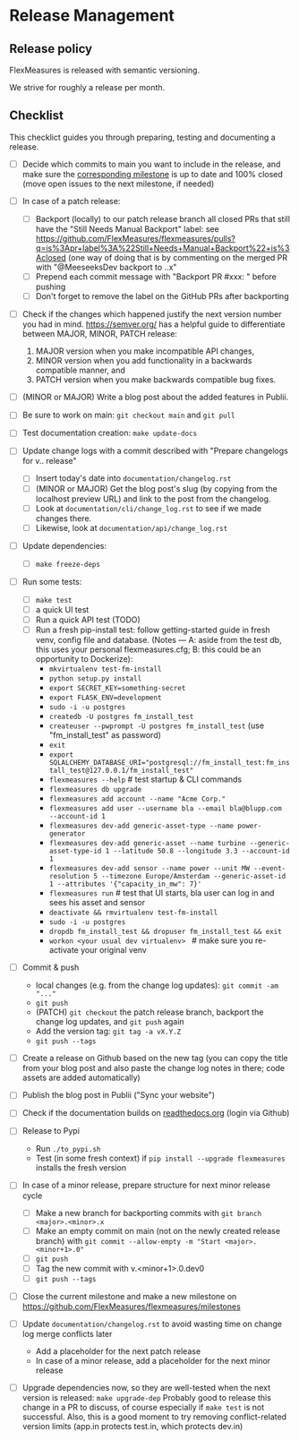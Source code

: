 # Release Management


## Release policy

FlexMeasures is released with semantic versioning.

We strive for roughly a release per month.

## Checklist

This checklict guides you through preparing, testing and documenting a release.


- [ ] Decide which commits to main you want to include in the release, and make sure the [corresponding milestone](https://github.com/FlexMeasures/flexmeasures/milestones) is up to date and 100% closed (move open issues to the next milestone, if needed)
- [ ] In case of a patch release:
  - [ ] Backport (locally) to our patch release branch all closed PRs that still have the "Still Needs Manual Backport" label: see https://github.com/FlexMeasures/flexmeasures/pulls?q=is%3Apr+label%3A%22Still+Needs+Manual+Backport%22+is%3Aclosed (one way of doing that is by commenting on the merged PR with "@MeeseeksDev backport to <major>.<minor>.x"
  - [ ] Prepend each commit message with "Backport PR #xxx: " before pushing
  - [ ] Don't forget to remove the label on the GitHub PRs after backporting
- [ ] Check if the changes which happened justify the next version number you had in mind. https://semver.org/ has a helpful guide to differentiate between MAJOR, MINOR, PATCH release:
  1. MAJOR version when you make incompatible API changes,
  2. MINOR version when you add functionality in a backwards compatible manner, and
  3. PATCH version when you make backwards compatible bug fixes.
- [ ] (MINOR or MAJOR) Write a blog post about the added features in Publii.
- [ ] Be sure to work on main: `git checkout main` and `git pull`
- [ ] Test documentation creation: `make update-docs`
- [ ] Update change logs with a commit described with "Prepare changelogs for v<major>.<minor>.<patch> release"
  - [ ] Insert today's date into `documentation/changelog.rst`
  - [ ] (MINOR or MAJOR) Get the blog post's slug (by copying from the localhost preview URL) and link to the post from the changelog.	
  - [ ] Look at `documentation/cli/change_log.rst` to see if we made changes there.
  - [ ] Likewise, look at `documentation/api/change_log.rst`
- [ ] Update dependencies: 
  - [ ] `make freeze-deps`
- [ ] Run some tests:
  - [ ] `make test`
  - [ ] a quick UI test
  - [ ] Run a quick API test (TODO)
  - [ ] Run a fresh pip-install test: follow getting-started guide in fresh venv, config file and database. (Notes ― A: aside from the test db, this uses your personal flexmeasures.cfg; B: this could be an opportunity to Dockerize):
    - `mkvirtualenv test-fm-install`
    - `python setup.py install`
    - `export SECRET_KEY=something-secret`
    - `export FLASK_ENV=development`
    - `sudo -i -u postgres`
    - `createdb -U postgres fm_install_test`
    - `createuser --pwprompt -U postgres fm_install_test`  (use "fm_install_test" as password)
    - `exit`
    - `export SQLALCHEMY_DATABASE_URI="postgresql://fm_install_test:fm_install_test@127.0.0.1/fm_install_test"`
    - `flexmeasures --help`  # test startup & CLI commands
    - `flexmeasures db upgrade`
    - `flexmeasures add account --name "Acme Corp."`
    - `flexmeasures add user --username bla --email bla@blupp.com  --account-id 1`
    - `flexmeasures dev-add generic-asset-type --name power-generator`
    - `flexmeasures dev-add generic-asset --name turbine --generic-asset-type-id 1 --latitude 50.8 --longitude 3.3 --account-id 1`
    - `flexmeasures dev-add sensor --name power --unit MW --event-resolution 5 --timezone Europe/Amsterdam --generic-asset-id 1 --attributes '{"capacity_in_mw": 7}'`
    - `flexmeasures run`  # test that UI starts, bla user can log in and sees his asset and sensor
    - `deactivate && rmvirtualenv test-fm-install`
    - `sudo -i -u postgres`
    - `dropdb fm_install_test && dropuser fm_install_test && exit`
    - `workon <your usual dev virtualenv> ` # make sure you re-activate your original venv
- [ ] Commit & push
  - local changes (e.g. from the change log updates): `git commit -am "..."`
  - `git push`
  - (PATCH) `git checkout` the patch release branch, backport the change log updates, and `git push` again
  - Add the version tag: `git tag -a vX.Y.Z`
  - `git push --tags` 
- [ ] Create a release on Github based on the new tag  (you can copy the title from your blog post and also paste the change log notes in there; code assets are added automatically)
- [ ] Publish the blog post in Publii ("Sync your website")
- [ ] Check if the documentation builds on [readthedocs.org](https://readthedocs.org/projects/flexmeasures/builds/) (login via Github)
- [ ] Release to Pypi
  - Run `./to_pypi.sh`
  - Test (in some fresh context) if `pip install --upgrade flexmeasures` installs the fresh version
- [ ] In case of a minor release, prepare structure for next minor release cycle
  - [ ] Make a new branch for backporting commits with `git branch <major>.<minor>.x`
  - [ ] Make an empty commit on main (not on the newly created release branch) with `git commit --allow-empty -m "Start <major>.<minor+1>.0"`
  - [ ] `git push`
  - [ ] Tag the new commit with v<major>.<minor+1>.0.dev0
  - [ ] `git push --tags`
- [ ] Close the current milestone and make a new milestone on https://github.com/FlexMeasures/flexmeasures/milestones
- [ ] Update `documentation/changelog.rst` to avoid wasting time on change log merge conflicts later
  - Add a placeholder for the next patch release
  - In case of a minor release, add a placeholder for the next minor release
- [ ] Upgrade dependencies now, so they are well-tested when the next version is released: `make upgrade-dep` Probably good to release this change in a PR to discuss, of course especially if `make test` is not successful. Also, this is a good moment to try removing conflict-related version limits (app.in protects test.in, which protects dev.in) 
  

